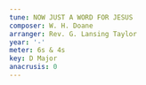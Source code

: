 ```yaml
---
tune: NOW JUST A WORD FOR JESUS
composer: W. H. Doane
arranger: Rev. G. Lansing Taylor
year: '-'
meter: 6s & 4s
key: D Major
anacrusis: 0
---
```

